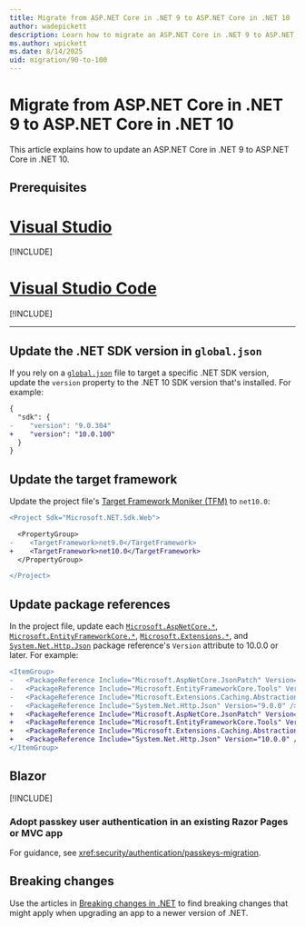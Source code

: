 ```yaml
---
title: Migrate from ASP.NET Core in .NET 9 to ASP.NET Core in .NET 10
author: wadepickett
description: Learn how to migrate an ASP.NET Core in .NET 9 to ASP.NET Core in .NET 10.
ms.author: wpickett
ms.date: 8/14/2025
uid: migration/90-to-100
---
```

# Migrate from ASP.NET Core in .NET 9 to ASP.NET Core in .NET 10

<!-- New content should be added to the includes files in the '90-to-100' folder. This will help prevent merge conflicts in this file. -->

This article explains how to update an ASP.NET Core in .NET 9 to ASP.NET Core in .NET 10.

## Prerequisites

<!-- NOTE: The prereqs INCLUDES files have are in a poor state these days. I've opened 
           https://github.com/dotnet/AspNetCore.Docs/issues/35937 to work on them. 
           For now, we'll use what's available. 
           
           I'll remove this remark before merging the passkeys PR. -->

# [Visual Studio](#tab/visual-studio)

[!INCLUDE[](~/includes/net-prereqs-vs-10-latest.md)]

# [Visual Studio Code](#tab/visual-studio-code)

[!INCLUDE[](~/includes/net-prereqs-vsc-10.0.md)]

---

## Update the .NET SDK version in `global.json`

If you rely on a [`global.json`](/dotnet/core/tools/global-json) file to target a specific .NET SDK version, update the `version` property to the .NET 10 SDK version that's installed. For example:

```diff
{
  "sdk": {
-    "version": "9.0.304"
+    "version": "10.0.100"
  }
}
```

## Update the target framework

Update the project file's [Target Framework Moniker (TFM)](/dotnet/standard/frameworks) to `net10.0`:

```diff
<Project Sdk="Microsoft.NET.Sdk.Web">

  <PropertyGroup>
-    <TargetFramework>net9.0</TargetFramework>
+    <TargetFramework>net10.0</TargetFramework>
  </PropertyGroup>

</Project>
```

## Update package references

In the project file, update each [`Microsoft.AspNetCore.*`](https://www.nuget.org/packages?q=Microsoft.AspNetCore.*), [`Microsoft.EntityFrameworkCore.*`](https://www.nuget.org/packages?q=Microsoft.EntityFrameworkCore.*), [`Microsoft.Extensions.*`](https://www.nuget.org/packages?q=Microsoft.Extensions.*), and [`System.Net.Http.Json`](https://www.nuget.org/packages/System.Net.Http.Json) package reference's `Version` attribute to 10.0.0 or later. For example:

```diff
<ItemGroup>
-   <PackageReference Include="Microsoft.AspNetCore.JsonPatch" Version="9.0.0" />
-   <PackageReference Include="Microsoft.EntityFrameworkCore.Tools" Version="9.0.0" />
-   <PackageReference Include="Microsoft.Extensions.Caching.Abstractions" Version="9.0.0" />
-   <PackageReference Include="System.Net.Http.Json" Version="9.0.0" />
+   <PackageReference Include="Microsoft.AspNetCore.JsonPatch" Version="10.0.0" />
+   <PackageReference Include="Microsoft.EntityFrameworkCore.Tools" Version="10.0.0" />
+   <PackageReference Include="Microsoft.Extensions.Caching.Abstractions" Version="10.0.0" />
+   <PackageReference Include="System.Net.Http.Json" Version="10.0.0" />
</ItemGroup>
```

## Blazor

[!INCLUDE[](~/migration/90-to-100/includes/blazor.md)]

### Adopt passkey user authentication in an existing Razor Pages or MVC app

For guidance, see <xref:security/authentication/passkeys-migration>.

## Breaking changes

Use the articles in [Breaking changes in .NET](/dotnet/core/compatibility/breaking-changes) to find breaking changes that might apply when upgrading an app to a newer version of .NET.
